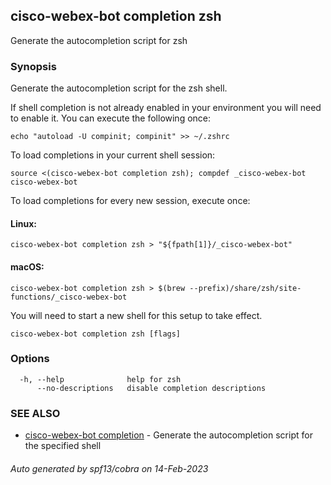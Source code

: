## cisco-webex-bot completion zsh

Generate the autocompletion script for zsh

### Synopsis

Generate the autocompletion script for the zsh shell.

If shell completion is not already enabled in your environment you will need
to enable it.  You can execute the following once:

	echo "autoload -U compinit; compinit" >> ~/.zshrc

To load completions in your current shell session:

	source <(cisco-webex-bot completion zsh); compdef _cisco-webex-bot cisco-webex-bot

To load completions for every new session, execute once:

#### Linux:

	cisco-webex-bot completion zsh > "${fpath[1]}/_cisco-webex-bot"

#### macOS:

	cisco-webex-bot completion zsh > $(brew --prefix)/share/zsh/site-functions/_cisco-webex-bot

You will need to start a new shell for this setup to take effect.


```
cisco-webex-bot completion zsh [flags]
```

### Options

```
  -h, --help              help for zsh
      --no-descriptions   disable completion descriptions
```

### SEE ALSO

* [cisco-webex-bot completion](cisco-webex-bot_completion.md)	 - Generate the autocompletion script for the specified shell

###### Auto generated by spf13/cobra on 14-Feb-2023
